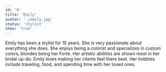 ```yaml
---
id: '8'
title: 'Emily'
avatar: './emily.jpg'
status: 'stylist'
show: 'true'
---
```


Emily has been a stylist for 15 years. She is very passionate about everything she does. She enjoys being a colorist and specializes in custom colors, blondes being her Forte. Her artistic abilities are shown most in her bridal up-do. Emily loves making her clients feel there best. Her hobbies include traveling, food, and spending time with her loved ones.
